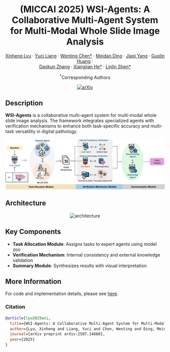 <div align="center">
<h1>(MICCAI 2025) WSI-Agents: A Collaborative Multi-Agent System for Multi-Modal Whole Slide Image Analysis</h1>

[Xinheng Lyu](https://scholar.google.com.hk/citations?user=4Id5lnYAAAAJ&hl) · [Yuci Liang]() · [Wenting Chen*](https://scholar.google.com/citations?user=3dtKW_8AAAAJ&hl) · [Meidan Ding](https://scholar.google.com/citations?user=u6-ueNoAAAAJ&hl) · [Jiaqi Yang]() · [Guolin Huang](https://scholar.google.com/citations?user=3Kv4D8MAAAAJ&hl) · <br> [Daokun Zhang](https://scholar.google.com/citations?user=ar_onRIAAAAJ&hl=en) · [Xiangjian He*](https://scholar.google.com/citations?user=BiBXGfIAAAAJ&hl) · [Linlin Shen*](https://scholar.google.com/citations?user=AZ_y9HgAAAAJ&hl)

<sup>*</sup>Corresponding Authors

[![arXiv](https://img.shields.io/badge/arXiv-WSI—Agents-A10717.svg?logo=arXiv)](https://arxiv.org/abs/2507.14680)

</div>

## Description

**WSI-Agents** is a collaborative multi-agent system for multi-modal whole slide image analysis. The framework integrates specialized agents with verification mechanisms to enhance both task-specific accuracy and multi-task versatility in digital pathology.

<!-- Use Figure 1: framework overview -->

<div align="center">    
  <img src="./assets/workflow.png" alt="framework" align=center />
</div>

## Architecture

<!-- Use Figure 2: detailed system architecture -->

<div align="center">    
  <img src="./assets/architecture.png" alt="architecture" align=center />
</div>

## Key Components

- **Task Allocation Module**: Assigns tasks to expert agents using model zoo
- **Verification Mechanism**: Internal consistency and external knowledge validation  
- **Summary Module**: Synthesizes results with visual interpretation


## More Information
 
For code and implementation details, please see [here](https://github.com/XinhengLyu/WSI-Agents).

### Citation

```bibtex
@article{lyu2025wsi,
  title={WSI-Agents: A Collaborative Multi-Agent System for Multi-Modal Whole Slide Image Analysis},
  author={Lyu, Xinheng and Liang, Yuci and Chen, Wenting and Ding, Meidan and Yang, Jiaqi and Huang, Guolin and Zhang, Daokun and He, Xiangjian and Shen, Linlin},
  journal={arXiv preprint arXiv:2507.14680},
  year={2025}
}
```